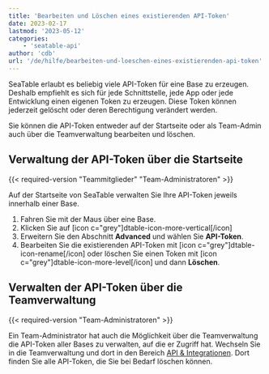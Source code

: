 ```yaml
---
title: 'Bearbeiten und Löschen eines existierenden API-Token'
date: 2023-02-17
lastmod: '2023-05-12'
categories:
    - 'seatable-api'
author: 'cdb'
url: '/de/hilfe/bearbeiten-und-loeschen-eines-existierenden-api-token'
---
```


SeaTable erlaubt es beliebig viele API-Token für eine Base zu erzeugen. Deshalb empfiehlt es sich für jede Schnittstelle, jede App oder jede Entwicklung einen eigenen Token zu erzeugen. Diese Token können jederzeit gelöscht oder deren Berechtigung verändert werden.

Sie können die API-Token entweder auf der Startseite oder als Team-Admin auch über die Teamverwaltung bearbeiten und löschen.

## Verwaltung der API-Token über die Startseite

{{< required-version "Teammitglieder" "Team-Administratoren" >}}

Auf der Startseite von SeaTable verwalten Sie Ihre API-Token jeweils innerhalb einer Base.

1. Fahren Sie mit der Maus über eine Base.
2. Klicken Sie auf \[icon c="grey"\]dtable-icon-more-vertical\[/icon\]
3. Erweitern Sie den Abschnitt **Advanced** und wählen Sie **API-Token**.
4. Bearbeiten Sie die existierenden API-Token mit \[icon c="grey"\]dtable-icon-rename\[/icon\] oder löschen Sie einen Token mit \[icon c="grey"\]dtable-icon-more-level\[/icon\] und dann **Löschen**.

## Verwalten der API-Token über die Teamverwaltung

{{< required-version "Team-Administratoren" >}}

Ein Team-Administrator hat auch die Möglichkeit über die Teamverwaltung die API-Token aller Bases zu verwalten, auf die er Zugriff hat. Wechseln Sie in die Teamverwaltung und dort in den Bereich [API & Integrationen](https://account.seatable.com/api). Dort finden Sie alle API-Token, die Sie bei Bedarf löschen können.
